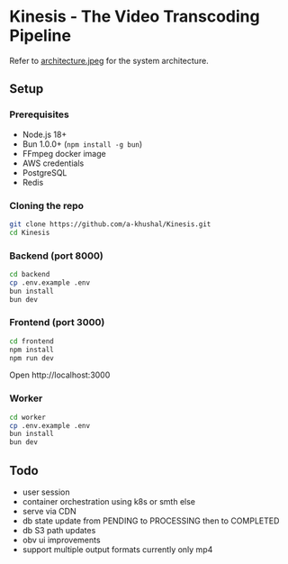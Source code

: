 # Kinesis - The Video Transcoding Pipeline

Refer to [architecture.jpeg](./architecture.jpeg) for the system architecture.

## Setup

### Prerequisites
- Node.js 18+
- Bun 1.0.0+ (`npm install -g bun`)
- FFmpeg docker image
- AWS credentials
- PostgreSQL
- Redis

### Cloning the repo
```bash
git clone https://github.com/a-khushal/Kinesis.git
cd Kinesis
```

### Backend (port 8000)
```bash
cd backend
cp .env.example .env
bun install
bun dev
```

### Frontend (port 3000)
```bash
cd frontend
npm install
npm run dev
```
Open http://localhost:3000

### Worker
```bash
cd worker
cp .env.example .env
bun install
bun dev
```

## Todo
- user session
- container orchestration using k8s or smth else
- serve via CDN
- db state update from PENDING to PROCESSING then to COMPLETED
- db S3 path updates
- obv ui improvements
- support multiple output formats currently only mp4
